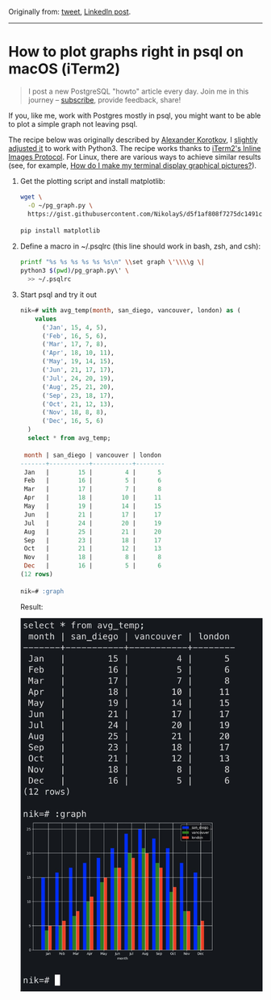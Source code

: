Originally from: [tweet](https://twitter.com/samokhvalov/status/1736301721155191218), [LinkedIn post]().

---

# How to plot graphs right in psql on macOS (iTerm2)

> I post a new PostgreSQL "howto" article every day. Join me in this
> journey – [subscribe](https://twitter.com/samokhvalov/), provide feedback, share!

If you, like me, work with Postgres mostly in psql, you might want to be able to plot a simple graph not leaving psql.

The recipe below was originally described by
[Alexander Korotkov](https://akorotkov.github.io/blog/2016/06/09/psql-graph/),
I [slightly adjusted it](https://gist.github.com/NikolayS/d5f1af808f7275dc1491c37fb1e2dd11) to work with Python3. The
recipe works thanks to [iTerm2's Inline Images Protocol](https://iterm2.com/documentation-images.html). For Linux, there
are various ways to achieve similar results
(see, for
example, [How do I make my terminal display graphical pictures?](https://askubuntu.com/questions/97542/how-do-i-make-my-terminal-display-graphical-pictures)).

1) Get the plotting script and install matplotlib:

   ```bash
   wget \
     -O ~/pg_graph.py \
     https://gist.githubusercontent.com/NikolayS/d5f1af808f7275dc1491c37fb1e2dd11/raw/4f19a23222a6f7cf66eead3cae9617dd39bf07a5/pg_graph

   pip install matplotlib
   ```

2) Define a macro in ~/.psqlrc (this line should work in bash, zsh, and csh):

   ```bash
   printf "%s %s %s %s %s %s\n" \\set graph \'\\\\g \|
   python3 $(pwd)/pg_graph.py\' \
     >> ~/.psqlrc
   ```

3) Start psql and try it out

   ```sql
   nik=# with avg_temp(month, san_diego, vancouver, london) as (
       values
         ('Jan', 15, 4, 5),
         ('Feb', 16, 5, 6),
         ('Mar', 17, 7, 8),
         ('Apr', 18, 10, 11),
         ('May', 19, 14, 15),
         ('Jun', 21, 17, 17),
         ('Jul', 24, 20, 19),
         ('Aug', 25, 21, 20),
         ('Sep', 23, 18, 17),
         ('Oct', 21, 12, 13),
         ('Nov', 18, 8, 8),
         ('Dec', 16, 5, 6)
     )
     select * from avg_temp;

    month | san_diego | vancouver | london
   -------+-----------+-----------+--------
    Jan   |        15 |         4 |      5
    Feb   |        16 |         5 |      6
    Mar   |        17 |         7 |      8
    Apr   |        18 |        10 |     11
    May   |        19 |        14 |     15
    Jun   |        21 |        17 |     17
    Jul   |        24 |        20 |     19
    Aug   |        25 |        21 |     20
    Sep   |        23 |        18 |     17
    Oct   |        21 |        12 |     13
    Nov   |        18 |         8 |      8
    Dec   |        16 |         5 |      6
   (12 rows)

   nik=# :graph
   ```

   Result:

   ![Graph result](files/0081_01.png)
